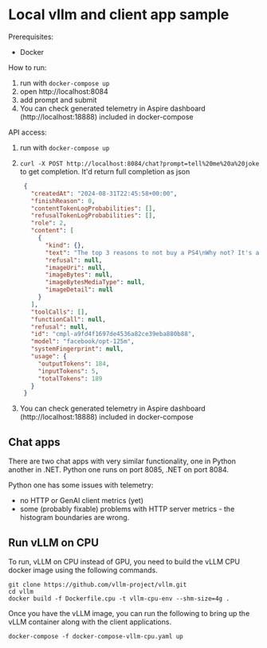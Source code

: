 # Local vllm and client app sample

Prerequisites:

- Docker

How to run:

1. run with `docker-compose up`
2. open http://localhost:8084
3. add prompt and submit
4. You can check generated telemetry in Aspire dashboard (http://localhost:18888) included in docker-compose

API access:

1. run with `docker-compose up`
2. `curl -X POST http://localhost:8084/chat?prompt=tell%20me%20a%20joke` to get completion. It'd return full completion as json

   ```json
    {
      "createdAt": "2024-08-31T22:45:58+00:00",
      "finishReason": 0,
      "contentTokenLogProbabilities": [],
      "refusalTokenLogProbabilities": [],
      "role": 2,
      "content": [
        {
          "kind": {},
          "text": "The top 3 reasons to not buy a PS4\nWhy not? It's a budget console and it will run very well.\nI mean, I'm not saying you shouldn't buy it, but I rather just play it. I have a ps4 and I'm not planning on buying it.   The reason for buying it is that it's a great console with an excellent game library and I've never had any issues with it.   I wouldn't say it's just a budget console, but you could say that it's a decent console.\nI don't know why you're so against it, I'm sure it's going to be great. I'm just saying that it's a great console with one of the best games and a fantastic game library.   There's no need to buy a console for gaming purposes. It's a cheap laptop with a great games library.",
          "refusal": null,
          "imageUri": null,
          "imageBytes": null,
          "imageBytesMediaType": null,
          "imageDetail": null
        }
      ],
      "toolCalls": [],
      "functionCall": null,
      "refusal": null,
      "id": "cmpl-a9fd4f1697de4536a82ce39eba880b88",
      "model": "facebook/opt-125m",
      "systemFingerprint": null,
      "usage": {
        "outputTokens": 184,
        "inputTokens": 5,
        "totalTokens": 189
      }
    }
   ```
3. You can check generated telemetry in Aspire dashboard (http://localhost:18888) included in docker-compose


## Chat apps

There are two chat apps with very similar functionality, one in Python another in .NET.
Python one runs on port 8085, .NET on port 8084.

Python one has some issues with telemetry:
- no HTTP or GenAI client metrics (yet)
- some (probably fixable) problems with HTTP server metrics - the histogram boundaries are wrong.

## Run vLLM on CPU

To run, vLLM on CPU instead of GPU, you need to build the vLLM CPU docker image using the
following commands.

```
git clone https://github.com/vllm-project/vllm.git
cd vllm
docker build -f Dockerfile.cpu -t vllm-cpu-env --shm-size=4g .
```

Once you have the vLLM image, you can run the following to bring up the vLLM
container along with the client applications.

```
docker-compose -f docker-compose-vllm-cpu.yaml up
```
